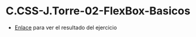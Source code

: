 # C.CSS-J.Torre-02-FlexBox-Basicos
- [Enlace](https://santetes.github.io/C.CSS-J.Torre-02-FlexBox-Basicos/) para ver el resultado del ejercicio
